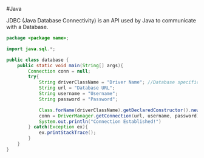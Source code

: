 #Java 

JDBC (Java Database Connectivity) is an API used by Java to communicate with a Database.

```Java
package <package name>;

import java.sql.*;

public class database {
	public static void main(String[] args){
		Connection conn = null;
		try{
			String driverClassName = "Driver Name"; //Database specific driver
			String url = "Database URL";
			String username = "Username";
			String password = "Password";

			Class.forName(driverClassName).getDeclaredConstructor().newInstance();		
			conn = DriverManager.getConnection(url, username, password);
			System.out.println("Connection Established!")
		} catch(Exception ex){
			ex.printStackTrace();
		}
	}
}

```